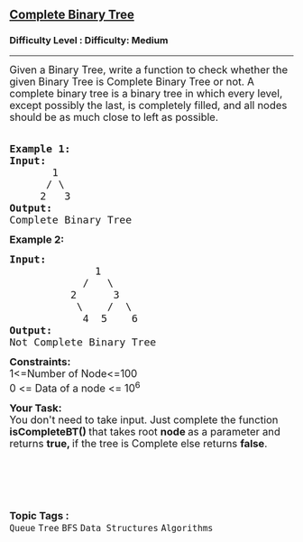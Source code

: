 <h2><a href="https://www.geeksforgeeks.org/problems/complete-binary-tree/0">Complete Binary Tree</a></h2><h3>Difficulty Level : Difficulty: Medium</h3><hr><div class="problems_problem_content__Xm_eO"><p><span style="font-size:18px">Given a Binary Tree, write a function to check whether the given Binary Tree is Complete Binary Tree or not. A complete binary tree&nbsp;is a binary tree in which every level, except possibly the last, is completely filled, and all nodes should be as much close to left as possible</span><span style="font-size:18px">.</span></p>

<pre><span style="font-size:18px">
<strong>Example 1:
Input:</strong>
       1
      / \
     2   3
<strong>Output:</strong>
Complete Binary Tree</span></pre>

<p><span style="font-size:18px"><strong>Example 2:</strong></span></p>

<pre><span style="font-size:18px"><strong>Input:</strong>
              1
            /   \
          2      3
           \    /  \
            4  5    6
<strong>Output:</strong>
Not Complete Binary Tree
</span></pre>

<p><span style="font-size:18px"><strong>Constraints:</strong><br>
1&lt;=Number of Node&lt;=100</span><br>
<span style="font-size:18px">0 &lt;= Data of a node &lt;= 10<sup>6</sup></span></p>

<p><span style="font-size:18px"><strong>Your Task:</strong><br>
You don't need to take input. Just complete the function<strong> isCompleteBT() </strong>that takes root <strong>node </strong>as a parameter and returns <strong>true, </strong>if the tree is Complete else returns <strong>false</strong>.</span></p>

<p>&nbsp;</p>

<p>&nbsp;</p>
</div><br><p><span style=font-size:18px><strong>Topic Tags : </strong><br><code>Queue</code>&nbsp;<code>Tree</code>&nbsp;<code>BFS</code>&nbsp;<code>Data Structures</code>&nbsp;<code>Algorithms</code>&nbsp;